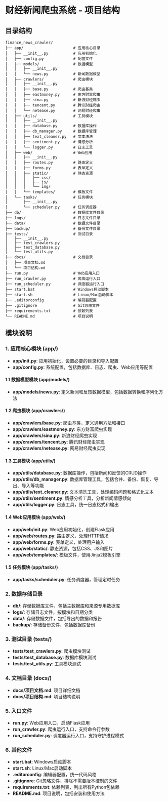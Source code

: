 # 财经新闻爬虫系统 - 项目结构

## 目录结构

```
finance_news_crawler/
├── app/                      # 应用核心目录
│   ├── __init__.py           # 应用初始化
│   ├── config.py             # 配置文件
│   ├── models/               # 数据模型
│   │   ├── __init__.py
│   │   └── news.py           # 新闻数据模型
│   ├── crawlers/             # 爬虫模块
│   │   ├── __init__.py
│   │   ├── base.py           # 爬虫基类
│   │   ├── eastmoney.py      # 东方财富爬虫
│   │   ├── sina.py           # 新浪财经爬虫
│   │   ├── tencent.py        # 腾讯财经爬虫
│   │   └── netease.py        # 网易财经爬虫
│   ├── utils/                # 工具模块
│   │   ├── __init__.py
│   │   ├── database.py       # 数据库操作
│   │   ├── db_manager.py     # 数据库管理
│   │   ├── text_cleaner.py   # 文本清洗
│   │   ├── sentiment.py      # 情感分析
│   │   └── logger.py         # 日志工具
│   ├── web/                  # Web应用
│   │   ├── __init__.py
│   │   ├── routes.py         # 路由定义
│   │   ├── forms.py          # 表单定义
│   │   ├── static/           # 静态资源
│   │   │   ├── css/
│   │   │   ├── js/
│   │   │   └── img/
│   │   └── templates/        # 模板文件
│   └── tasks/                # 任务模块
│       ├── __init__.py
│       └── scheduler.py      # 任务调度器
├── db/                       # 数据库文件目录
├── logs/                     # 日志文件目录
├── data/                     # 数据文件目录
├── backup/                   # 备份文件目录
├── tests/                    # 测试目录
│   ├── __init__.py
│   ├── test_crawlers.py
│   ├── test_database.py
│   └── test_utils.py
├── docs/                     # 文档目录
│   ├── 项目文档.md
│   └── 项目结构.md
├── run.py                    # Web应用入口
├── run_crawler.py            # 爬虫运行入口
├── run_scheduler.py          # 调度器运行入口
├── start.bat                 # Windows启动脚本
├── start.sh                  # Linux/Mac启动脚本
├── .editorconfig             # 编辑器配置
├── .gitignore                # Git忽略文件
├── requirements.txt          # 依赖列表
└── README.md                 # 项目说明
```

## 模块说明

### 1. 应用核心模块 (app/)

- **app/__init__.py**: 应用初始化，设置必要的目录和导入配置
- **app/config.py**: 系统配置，包括数据库、日志、爬虫、Web应用等配置

#### 1.1 数据模型模块 (app/models/)

- **app/models/news.py**: 定义新闻和反馈数据模型，包括数据转换和序列化方法

#### 1.2 爬虫模块 (app/crawlers/)

- **app/crawlers/base.py**: 爬虫基类，定义通用方法和接口
- **app/crawlers/eastmoney.py**: 东方财富爬虫实现
- **app/crawlers/sina.py**: 新浪财经爬虫实现
- **app/crawlers/tencent.py**: 腾讯财经爬虫实现
- **app/crawlers/netease.py**: 网易财经爬虫实现

#### 1.3 工具模块 (app/utils/)

- **app/utils/database.py**: 数据库操作，包括新闻和反馈的CRUD操作
- **app/utils/db_manager.py**: 数据库管理工具，包括合并、备份、恢复、导出、导入等功能
- **app/utils/text_cleaner.py**: 文本清洗工具，处理编码问题和格式化文本
- **app/utils/sentiment.py**: 情感分析工具，分析新闻情感倾向
- **app/utils/logger.py**: 日志工具，统一日志格式和输出

#### 1.4 Web应用模块 (app/web/)

- **app/web/__init__.py**: Web应用初始化，创建Flask应用
- **app/web/routes.py**: 路由定义，处理HTTP请求
- **app/web/forms.py**: 表单定义，处理用户输入
- **app/web/static/**: 静态资源，包括CSS、JS和图片
- **app/web/templates/**: 模板文件，使用Jinja2模板引擎

#### 1.5 任务模块 (app/tasks/)

- **app/tasks/scheduler.py**: 任务调度器，管理定时任务

### 2. 数据存储目录

- **db/**: 存储数据库文件，包括主数据库和来源专用数据库
- **logs/**: 存储日志文件，按模块和日期分类
- **data/**: 存储数据文件，包括导出的数据和报告
- **backup/**: 存储备份文件，包括数据库备份

### 3. 测试目录 (tests/)

- **tests/test_crawlers.py**: 爬虫模块测试
- **tests/test_database.py**: 数据库模块测试
- **tests/test_utils.py**: 工具模块测试

### 4. 文档目录 (docs/)

- **docs/项目文档.md**: 项目详细文档
- **docs/项目结构.md**: 项目结构说明

### 5. 入口文件

- **run.py**: Web应用入口，启动Flask应用
- **run_crawler.py**: 爬虫运行入口，支持命令行参数
- **run_scheduler.py**: 调度器运行入口，支持守护进程模式

### 6. 其他文件

- **start.bat**: Windows启动脚本
- **start.sh**: Linux/Mac启动脚本
- **.editorconfig**: 编辑器配置，统一代码风格
- **.gitignore**: Git忽略文件，排除不需要版本控制的文件
- **requirements.txt**: 依赖列表，列出所有Python包依赖
- **README.md**: 项目说明，包括安装和使用方法 